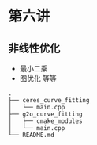 # 第六讲

## 非线性优化

* 最小二乘
* 图优化
等等

```plaintext
.
├── ceres_curve_fitting
│   └── main.cpp
├── g2o_curve_fitting
│   ├── cmake_modules
│   └── main.cpp
└── README.md
```